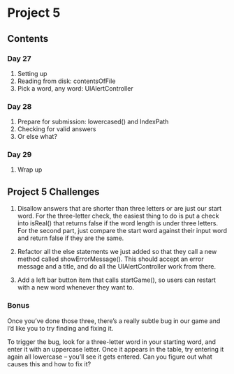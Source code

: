 
# Project 5

## Contents

### Day 27
1. Setting up
2. Reading from disk: contentsOfFile
3. Pick a word, any word: UIAlertController

### Day 28
1. Prepare for submission: lowercased() and IndexPath
2. Checking for valid answers
3. Or else what? 

### Day 29
1. Wrap up

## Project 5 Challenges

1. Disallow answers that are shorter than three letters or are just our start word. For the three-letter check, the easiest
thing to do is put a check into isReal() that returns false if the word length is under three letters. For the second part,
just compare the start word against their input word and return false if they are the same.

2. Refactor all the else statements we just added so that they call a new method called showErrorMessage(). This 
should accept an error message and a title, and do all the UIAlertController work from there.

3. Add a left bar button item that calls startGame(), so users can restart with a new word whenever they want to.

### Bonus 

Once you’ve done those three, there’s a really subtle bug in our game and I’d like you to try finding and fixing it.

To trigger the bug, look for a three-letter word in your starting word, and enter it with an uppercase letter. Once it appears in the
table, try entering it again all lowercase – you’ll see it gets entered. Can you figure out what causes this and how to fix it?
